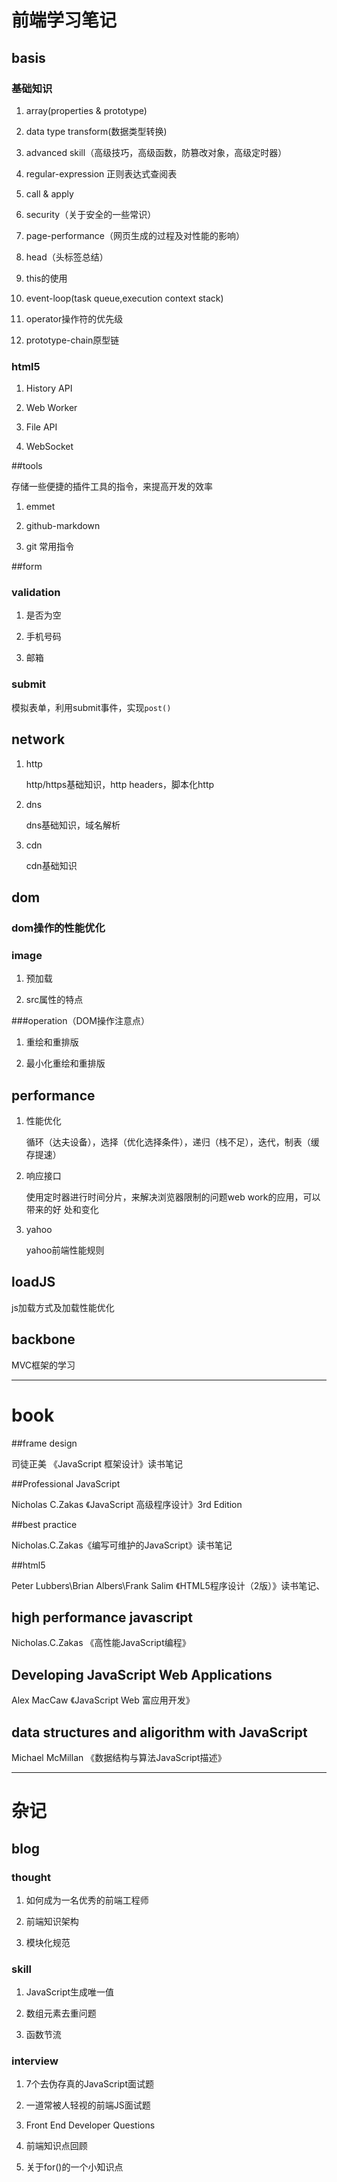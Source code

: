 前端学习笔记
====================

## basis

### 基础知识

1. array(properties & prototype)

2. data type transform(数据类型转换)

3. advanced skill（高级技巧，高级函数，防篡改对象，高级定时器）

4. regular-expression 正则表达式查阅表

5. call & apply

6. security（关于安全的一些常识）

7. page-performance（网页生成的过程及对性能的影响）

8. head（头标签总结）

9. this的使用

10. event-loop(task queue,execution context stack)

11. operator操作符的优先级

12. prototype-chain原型链

### html5

1. History API

2. Web Worker

3. File API

4. WebSocket


##tools

存储一些便捷的插件工具的指令，来提高开发的效率

1. emmet

2. github-markdown

3. git 常用指令

##form

### validation

1. 是否为空

2. 手机号码

3. 邮箱

### submit

模拟表单，利用submit事件，实现`post()`


## network

1. http

	http/https基础知识，http headers，脚本化http

2. dns

	dns基础知识，域名解析

3. cdn

	cdn基础知识

## dom

### dom操作的性能优化

### image

1. 预加载

2. src属性的特点

###operation（DOM操作注意点）

1. 重绘和重排版

2. 最小化重绘和重排版

## performance

1. 性能优化

	循环（达夫设备），选择（优化选择条件），递归（栈不足），迭代，制表（缓存提速）

2. 响应接口

	使用定时器进行时间分片，来解决浏览器限制的问题web work的应用，可以带来的好
	处和变化

3. yahoo

	yahoo前端性能规则

## loadJS

js加载方式及加载性能优化

## backbone

MVC框架的学习

***

# book

##frame design

司徒正美 《JavaScript 框架设计》读书笔记

##Professional JavaScript

Nicholas C.Zakas 《JavaScript 高级程序设计》3rd Edition

##best practice

Nicholas.C.Zakas《编写可维护的JavaScript》读书笔记

##html5

Peter Lubbers\Brian Albers\Frank Salim 《HTML5程序设计（2版）》读书笔记、

## high performance javascript

Nicholas.C.Zakas 《高性能JavaScript编程》

## Developing JavaScript Web Applications

Alex MacCaw  《JavaScript Web 富应用开发》

## data structures and aligorithm with JavaScript

Michael McMillan 《数据结构与算法JavaScript描述》

***

# 杂记

## blog

### thought

1. 如何成为一名优秀的前端工程师

2. 前端知识架构

3. 模块化规范

### skill

1. JavaScript生成唯一值

2. 数组元素去重问题

3. 函数节流


### interview

1. 7个去伪存真的JavaScript面试题

2. 一道常被人轻视的前端JS面试题

3. Front End Developer Questions

4. 前端知识点回顾

5. 关于for()的一个小知识点
